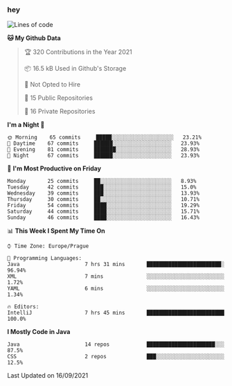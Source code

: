 ### hey

<!--START_SECTION:waka-->
![Lines of code](https://img.shields.io/badge/From%20Hello%20World%20I%27ve%20Written-108925%20lines%20of%20code-blue)

**🐱 My Github Data** 

> 🏆 320 Contributions in the Year 2021
 > 
> 📦 16.5 kB Used in Github's Storage 
 > 
> 🚫 Not Opted to Hire
 > 
> 📜 15 Public Repositories 
 > 
> 🔑 16 Private Repositories  
 > 
**I'm a Night 🦉** 

```text
🌞 Morning    65 commits     █████░░░░░░░░░░░░░░░░░░░░   23.21% 
🌆 Daytime    67 commits     ██████░░░░░░░░░░░░░░░░░░░   23.93% 
🌃 Evening    81 commits     ███████░░░░░░░░░░░░░░░░░░   28.93% 
🌙 Night      67 commits     ██████░░░░░░░░░░░░░░░░░░░   23.93%

```
📅 **I'm Most Productive on Friday** 

```text
Monday       25 commits     ██░░░░░░░░░░░░░░░░░░░░░░░   8.93% 
Tuesday      42 commits     ███░░░░░░░░░░░░░░░░░░░░░░   15.0% 
Wednesday    39 commits     ███░░░░░░░░░░░░░░░░░░░░░░   13.93% 
Thursday     30 commits     ██░░░░░░░░░░░░░░░░░░░░░░░   10.71% 
Friday       54 commits     ████░░░░░░░░░░░░░░░░░░░░░   19.29% 
Saturday     44 commits     ████░░░░░░░░░░░░░░░░░░░░░   15.71% 
Sunday       46 commits     ████░░░░░░░░░░░░░░░░░░░░░   16.43%

```


📊 **This Week I Spent My Time On** 

```text
⌚︎ Time Zone: Europe/Prague

💬 Programming Languages: 
Java                     7 hrs 31 mins       ████████████████████████░   96.94% 
XML                      7 mins              ░░░░░░░░░░░░░░░░░░░░░░░░░   1.72% 
YAML                     6 mins              ░░░░░░░░░░░░░░░░░░░░░░░░░   1.34%

🔥 Editors: 
IntelliJ                 7 hrs 45 mins       █████████████████████████   100.0%

```

**I Mostly Code in Java** 

```text
Java                     14 repos            ██████████████████████░░░   87.5% 
CSS                      2 repos             ███░░░░░░░░░░░░░░░░░░░░░░   12.5%

```



 Last Updated on 16/09/2021
<!--END_SECTION:waka-->
